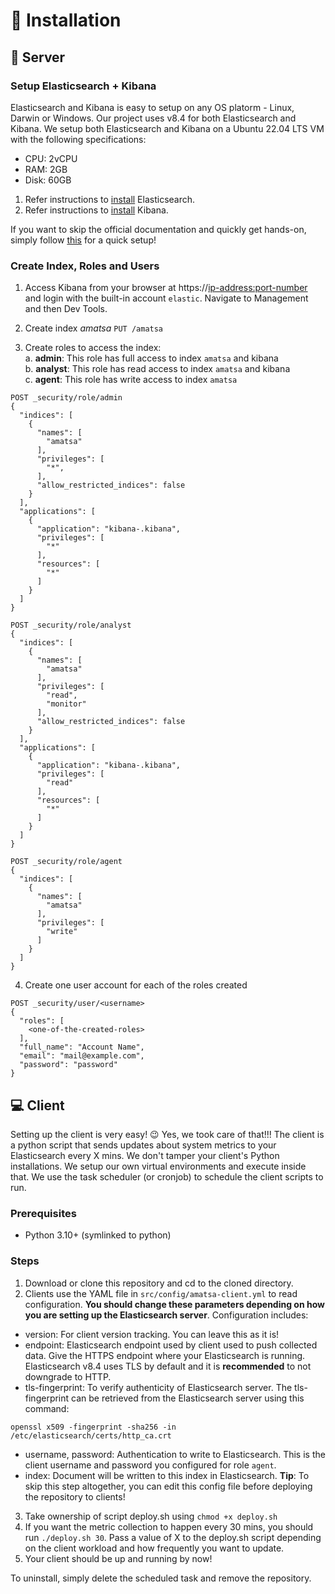 # 🧰 Installation

## 🚀 Server
### Setup Elasticsearch + Kibana
Elasticsearch and Kibana is easy to setup on any OS platorm - Linux, Darwin or Windows. Our project uses v8.4 for both Elasticsearch and Kibana.
We setup both Elasticsearch and Kibana on a Ubuntu 22.04 LTS VM with the following specifications:
* CPU: 2vCPU
* RAM: 2GB
* Disk: 60GB

1. Refer instructions to [install](https://www.elastic.co/guide/en/elasticsearch/reference/8.4/install-elasticsearch.html) Elasticsearch.
2. Refer instructions to [install](https://www.elastic.co/guide/en/kibana/current/install.html) Kibana.

If you want to skip the official documentation and quickly get hands-on, simply follow [this](https://std.rocks/gnulinux_siem_01_install_v8.html) for a quick setup!

### Create Index, Roles and Users
1. Access Kibana from your browser at https://<ip-address:port-number> and login with the built-in account `elastic`. Navigate to Management and then Dev Tools.

2. Create index *amatsa*
`PUT /amatsa`

3. Create roles to access the index:<br/>
a. **admin**: This role has full access to index `amatsa` and kibana<br/>
b. **analyst**: This role has read access to index `amatsa` and kibana<br/>
c. **agent**: This role has write access to index `amatsa`<br/>
```Text
POST _security/role/admin
{
  "indices": [
    {
      "names": [
        "amatsa"
      ],
      "privileges": [
        "*",
      ],
      "allow_restricted_indices": false
    }
  ],
  "applications": [
    {
      "application": "kibana-.kibana",
      "privileges": [
        "*"
      ],
      "resources": [
        "*"
      ]
    }
  ]
}
```
```Text
POST _security/role/analyst
{
  "indices": [
    {
      "names": [
        "amatsa"
      ],
      "privileges": [
        "read",
        "monitor"
      ],
      "allow_restricted_indices": false
    }
  ],
  "applications": [
    {
      "application": "kibana-.kibana",
      "privileges": [
        "read"
      ],
      "resources": [
        "*"
      ]
    }
  ]
}
```
```Text
POST _security/role/agent
{
  "indices": [
    {
      "names": [
        "amatsa"
      ],
      "privileges": [
        "write"
      ]
    }
  ]
}
```
4. Create one user account for each of the roles created
```Text
POST _security/user/<username>
{
  "roles": [
    <one-of-the-created-roles>
  ],
  "full_name": "Account Name",
  "email": "mail@example.com",
  "password": "password"
}
```

## 💻 Client
Setting up the client is very easy! 😉 Yes, we took care of that!!! The client is a python script that sends updates about system metrics to your Elasticsearch every X mins. We don't tamper your client's Python installations. We setup our own virtual environments and execute inside that. We use the task scheduler (or cronjob) to schedule the client scripts to run.
### Prerequisites
*   Python 3.10+ (symlinked to python)
### Steps
1.  Download or clone this repository and cd to the cloned directory.
2.  Clients use the YAML file in `src/config/amatsa-client.yml` to read configuration. **You should change these parameters depending on how you are setting up the Elasticsearch server**. Configuration includes:
*   version: For client version tracking. You can leave this as it is!
*   endpoint: Elasticsearch endpoint used by client used to push collected data. Give the HTTPS endpoint where your Elasticsearch is running. Elasticsearch v8.4 uses TLS by default and it is **recommended** to not downgrade to HTTP.
*   tls-fingerprint: To verify authenticity of Elasticsearch server. The tls-fingerprint can be retrieved from the Elasticsearch server using this command:
```
openssl x509 -fingerprint -sha256 -in /etc/elasticsearch/certs/http_ca.crt
```
*   username, password: Authentication to write to Elasticsearch. This is the client username and password you configured for role `agent`.
*   index: Document will be written to this index in Elasticsearch. **Tip**: To skip this step altogether, you can edit this config file before deploying the repository to clients!
3.  Take ownership of script deploy.sh using `chmod +x deploy.sh`
4.  If you want the metric collection to happen every 30 mins, you should run `./deploy.sh 30`. Pass a value of X to the deploy.sh script depending on the client workload and how frequently you want to update.
5.  Your client should be up and running by now!

To uninstall, simply delete the scheduled task and remove the repository.